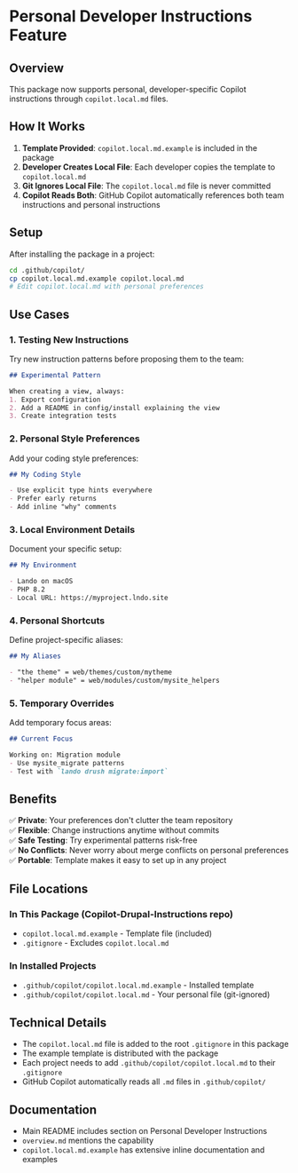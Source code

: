 # Personal Developer Instructions Feature

## Overview

This package now supports personal, developer-specific Copilot instructions through `copilot.local.md` files.

## How It Works

1. **Template Provided**: `copilot.local.md.example` is included in the package
2. **Developer Creates Local File**: Each developer copies the template to `copilot.local.md`
3. **Git Ignores Local File**: The `copilot.local.md` file is never committed
4. **Copilot Reads Both**: GitHub Copilot automatically references both team instructions and personal instructions

## Setup

After installing the package in a project:

```bash
cd .github/copilot/
cp copilot.local.md.example copilot.local.md
# Edit copilot.local.md with personal preferences
```

## Use Cases

### 1. Testing New Instructions
Try new instruction patterns before proposing them to the team:

```markdown
## Experimental Pattern

When creating a view, always:
1. Export configuration
2. Add a README in config/install explaining the view
3. Create integration tests
```

### 2. Personal Style Preferences
Add your coding style preferences:

```markdown
## My Coding Style

- Use explicit type hints everywhere
- Prefer early returns
- Add inline "why" comments
```

### 3. Local Environment Details
Document your specific setup:

```markdown
## My Environment

- Lando on macOS
- PHP 8.2
- Local URL: https://myproject.lndo.site
```

### 4. Personal Shortcuts
Define project-specific aliases:

```markdown
## My Aliases

- "the theme" = web/themes/custom/mytheme
- "helper module" = web/modules/custom/mysite_helpers
```

### 5. Temporary Overrides
Add temporary focus areas:

```markdown
## Current Focus

Working on: Migration module
- Use mysite_migrate patterns
- Test with `lando drush migrate:import`
```

## Benefits

✅ **Private**: Your preferences don't clutter the team repository  
✅ **Flexible**: Change instructions anytime without commits  
✅ **Safe Testing**: Try experimental patterns risk-free  
✅ **No Conflicts**: Never worry about merge conflicts on personal preferences  
✅ **Portable**: Template makes it easy to set up in any project  

## File Locations

### In This Package (Copilot-Drupal-Instructions repo)
- `copilot.local.md.example` - Template file (included)
- `.gitignore` - Excludes `copilot.local.md`

### In Installed Projects
- `.github/copilot/copilot.local.md.example` - Installed template
- `.github/copilot/copilot.local.md` - Your personal file (git-ignored)

## Technical Details

- The `copilot.local.md` file is added to the root `.gitignore` in this package
- The example template is distributed with the package
- Each project needs to add `.github/copilot/copilot.local.md` to their `.gitignore`
- GitHub Copilot automatically reads all `.md` files in `.github/copilot/`

## Documentation

- Main README includes section on Personal Developer Instructions
- `overview.md` mentions the capability
- `copilot.local.md.example` has extensive inline documentation and examples
